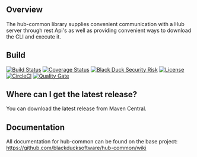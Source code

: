## Overview ##
The hub-common library supplies convenient communication with a Hub server through rest Api's as well as providing convenient ways to download the CLI and execute it.

## Build ##

[![Build Status](https://travis-ci.org/blackducksoftware/hub-common.svg?branch=master)](https://travis-ci.org/blackducksoftware/hub-common)
[![Coverage Status](https://coveralls.io/repos/github/blackducksoftware/hub-common/badge.svg?branch=master)](https://coveralls.io/github/blackducksoftware/hub-common?branch=master)
[![Black Duck Security Risk](https://copilot.blackducksoftware.com/github/repos/blackducksoftware/hub-common/branches/master/badge-risk.svg)](https://copilot.blackducksoftware.com/github/repos/blackducksoftware/hub-common/branches/master)
[![License](https://img.shields.io/badge/License-Apache%202.0-blue.svg)](https://opensource.org/licenses/Apache-2.0)
[![CircleCI](https://circleci.com/gh/blackducksoftware/hub-common/tree/master.svg?style=svg&circle-token=e46637f3fa1c9b84d11fa9462348f64dc3b70af9)](https://circleci.com/gh/blackducksoftware/hub-common/tree/master)
[![Quality Gate](https://sonarcloud.io/api/project_badges/measure?project=com.blackducksoftware.integration%3Ahub-common&metric=alert_status)](https://sonarcloud.io/dashboard?id=com.blackducksoftware.integration%3Ahub-common)

## Where can I get the latest release? ##
You can download the latest release from Maven Central.

## Documentation ##
All documentation for hub-common can be found on the base project:  https://github.com/blackducksoftware/hub-common/wiki

